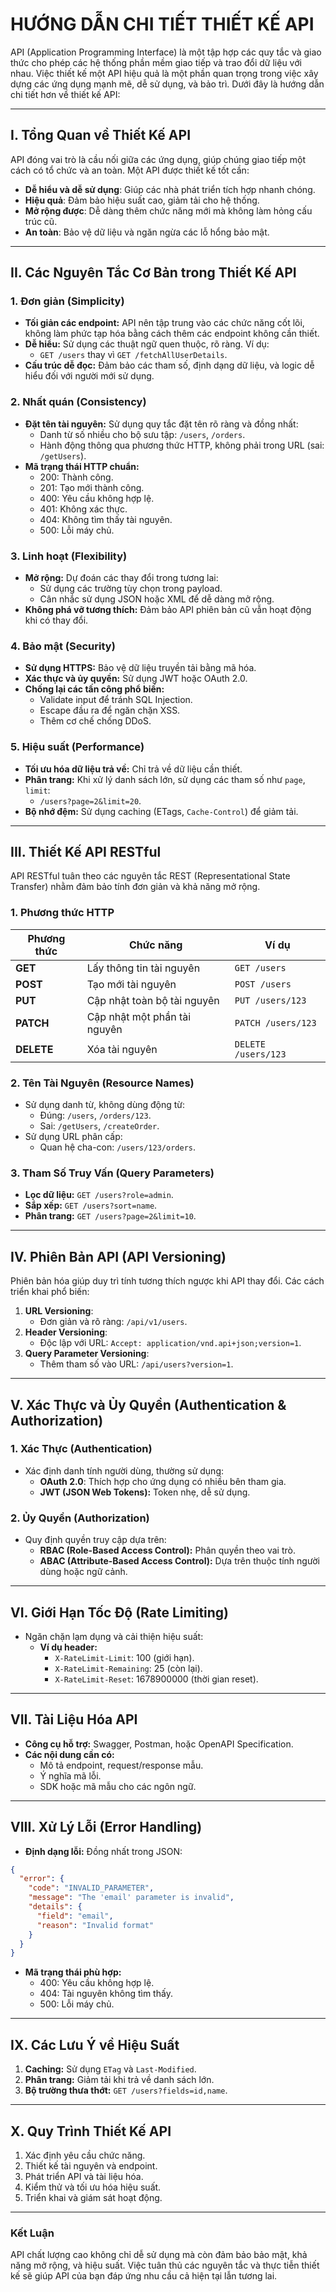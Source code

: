 # **HƯỚNG DẪN CHI TIẾT THIẾT KẾ API**

API (Application Programming Interface) là một tập hợp các quy tắc và giao thức cho phép các hệ thống phần mềm giao tiếp
và trao đổi dữ liệu với nhau. Việc thiết kế một API hiệu quả là một phần quan trọng trong việc xây dựng các ứng dụng
mạnh mẽ, dễ sử dụng, và bảo trì. Dưới đây là hướng dẫn chi tiết hơn về thiết kế API:

---

## **I. Tổng Quan về Thiết Kế API**

API đóng vai trò là cầu nối giữa các ứng dụng, giúp chúng giao tiếp một cách có tổ chức và an toàn. Một API được thiết
kế tốt cần:

- **Dễ hiểu và dễ sử dụng**: Giúp các nhà phát triển tích hợp nhanh chóng.
- **Hiệu quả**: Đảm bảo hiệu suất cao, giảm tải cho hệ thống.
- **Mở rộng được**: Dễ dàng thêm chức năng mới mà không làm hỏng cấu trúc cũ.
- **An toàn**: Bảo vệ dữ liệu và ngăn ngừa các lỗ hổng bảo mật.

---

## **II. Các Nguyên Tắc Cơ Bản trong Thiết Kế API**

### **1. Đơn giản (Simplicity)**

- **Tối giản các endpoint:** API nên tập trung vào các chức năng cốt lõi, không làm phức tạp hóa bằng cách thêm các
  endpoint không cần thiết.
- **Dễ hiểu:** Sử dụng các thuật ngữ quen thuộc, rõ ràng. Ví dụ:
    - `GET /users` thay vì `GET /fetchAllUserDetails`.
- **Cấu trúc dễ đọc:** Đảm bảo các tham số, định dạng dữ liệu, và logic dễ hiểu đối với người mới sử dụng.

### **2. Nhất quán (Consistency)**

- **Đặt tên tài nguyên:** Sử dụng quy tắc đặt tên rõ ràng và đồng nhất:
    - Danh từ số nhiều cho bộ sưu tập: `/users`, `/orders`.
    - Hành động thông qua phương thức HTTP, không phải trong URL (sai: `/getUsers`).
- **Mã trạng thái HTTP chuẩn:**
    - 200: Thành công.
    - 201: Tạo mới thành công.
    - 400: Yêu cầu không hợp lệ.
    - 401: Không xác thực.
    - 404: Không tìm thấy tài nguyên.
    - 500: Lỗi máy chủ.

### **3. Linh hoạt (Flexibility)**

- **Mở rộng:** Dự đoán các thay đổi trong tương lai:
    - Sử dụng các trường tùy chọn trong payload.
    - Cân nhắc sử dụng JSON hoặc XML để dễ dàng mở rộng.
- **Không phá vỡ tương thích:** Đảm bảo API phiên bản cũ vẫn hoạt động khi có thay đổi.

### **4. Bảo mật (Security)**

- **Sử dụng HTTPS:** Bảo vệ dữ liệu truyền tải bằng mã hóa.
- **Xác thực và ủy quyền:** Sử dụng JWT hoặc OAuth 2.0.
- **Chống lại các tấn công phổ biến:**
    - Validate input để tránh SQL Injection.
    - Escape đầu ra để ngăn chặn XSS.
    - Thêm cơ chế chống DDoS.

### **5. Hiệu suất (Performance)**

- **Tối ưu hóa dữ liệu trả về:** Chỉ trả về dữ liệu cần thiết.
- **Phân trang:** Khi xử lý danh sách lớn, sử dụng các tham số như `page`, `limit`:
    - `/users?page=2&limit=20`.
- **Bộ nhớ đệm:** Sử dụng caching (ETags, `Cache-Control`) để giảm tải.

---

## **III. Thiết Kế API RESTful**

API RESTful tuân theo các nguyên tắc REST (Representational State Transfer) nhằm đảm bảo tính đơn giản và khả năng mở
rộng.

### **1. Phương thức HTTP**

| Phương thức | Chức năng                    | Ví dụ               |
|-------------|------------------------------|---------------------|
| **GET**     | Lấy thông tin tài nguyên     | `GET /users`        |
| **POST**    | Tạo mới tài nguyên           | `POST /users`       |
| **PUT**     | Cập nhật toàn bộ tài nguyên  | `PUT /users/123`    |
| **PATCH**   | Cập nhật một phần tài nguyên | `PATCH /users/123`  |
| **DELETE**  | Xóa tài nguyên               | `DELETE /users/123` |

### **2. Tên Tài Nguyên (Resource Names)**

- Sử dụng danh từ, không dùng động từ:
    - Đúng: `/users`, `/orders/123`.
    - Sai: `/getUsers`, `/createOrder`.
- Sử dụng URL phân cấp:
    - Quan hệ cha-con: `/users/123/orders`.

### **3. Tham Số Truy Vấn (Query Parameters)**

- **Lọc dữ liệu:** `GET /users?role=admin`.
- **Sắp xếp:** `GET /users?sort=name`.
- **Phân trang:** `GET /users?page=2&limit=10`.

---

## **IV. Phiên Bản API (API Versioning)**

Phiên bản hóa giúp duy trì tính tương thích ngược khi API thay đổi. Các cách triển khai phổ biến:

1. **URL Versioning**:
    - Đơn giản và rõ ràng: `/api/v1/users`.
2. **Header Versioning**:
    - Độc lập với URL: `Accept: application/vnd.api+json;version=1`.
3. **Query Parameter Versioning**:
    - Thêm tham số vào URL: `/api/users?version=1`.

---

## **V. Xác Thực và Ủy Quyền (Authentication & Authorization)**

### **1. Xác Thực (Authentication)**

- Xác định danh tính người dùng, thường sử dụng:
    - **OAuth 2.0**: Thích hợp cho ứng dụng có nhiều bên tham gia.
    - **JWT (JSON Web Tokens):** Token nhẹ, dễ sử dụng.

### **2. Ủy Quyền (Authorization)**

- Quy định quyền truy cập dựa trên:
    - **RBAC (Role-Based Access Control):** Phân quyền theo vai trò.
    - **ABAC (Attribute-Based Access Control):** Dựa trên thuộc tính người dùng hoặc ngữ cảnh.

---

## **VI. Giới Hạn Tốc Độ (Rate Limiting)**

- Ngăn chặn lạm dụng và cải thiện hiệu suất:
    - **Ví dụ header:**
        - `X-RateLimit-Limit`: 100 (giới hạn).
        - `X-RateLimit-Remaining`: 25 (còn lại).
        - `X-RateLimit-Reset`: 1678900000 (thời gian reset).

---

## **VII. Tài Liệu Hóa API**

- **Công cụ hỗ trợ:** Swagger, Postman, hoặc OpenAPI Specification.
- **Các nội dung cần có:**
    - Mô tả endpoint, request/response mẫu.
    - Ý nghĩa mã lỗi.
    - SDK hoặc mã mẫu cho các ngôn ngữ.

---

## **VIII. Xử Lý Lỗi (Error Handling)**

- **Định dạng lỗi:** Đồng nhất trong JSON:

```json
{
  "error": {
    "code": "INVALID_PARAMETER",
    "message": "The 'email' parameter is invalid",
    "details": {
      "field": "email",
      "reason": "Invalid format"
    }
  }
}
```

- **Mã trạng thái phù hợp:**
    - 400: Yêu cầu không hợp lệ.
    - 404: Tài nguyên không tìm thấy.
    - 500: Lỗi máy chủ.

---

## **IX. Các Lưu Ý về Hiệu Suất**

1. **Caching:** Sử dụng `ETag` và `Last-Modified`.
2. **Phân trang:** Giảm tải khi trả về danh sách lớn.
3. **Bộ trường thưa thớt:** `GET /users?fields=id,name`.

---

## **X. Quy Trình Thiết Kế API**

1. Xác định yêu cầu chức năng.
2. Thiết kế tài nguyên và endpoint.
3. Phát triển API và tài liệu hóa.
4. Kiểm thử và tối ưu hóa hiệu suất.
5. Triển khai và giám sát hoạt động.

---

### **Kết Luận**

API chất lượng cao không chỉ dễ sử dụng mà còn đảm bảo bảo mật, khả năng mở rộng, và hiệu suất. Việc tuân thủ các nguyên
tắc và thực tiễn thiết kế sẽ giúp API của bạn đáp ứng nhu cầu cả hiện tại lẫn tương lai.
